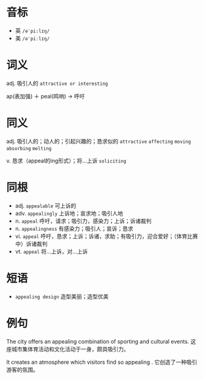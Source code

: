 # 音标

- 英 `/əˈpi:lɪŋ/`
- 美 `/əˈpiːlɪŋ/`

# 词义

adj. 吸引人的
`attractive or interesting`



ap(表加强) ＋ peal(鸣响) → 呼吁

# 同义

adj. 吸引人的；动人的；引起兴趣的；恳求似的
`attractive` `affecting` `moving` `absorbing` `melting`

v. 恳求（appeal的ing形式）；将…上诉
`soliciting`

# 同根

- adj. `appealable` 可上诉的
- adv. `appealingly` 上诉地；哀求地；吸引人地
- n. `appeal` 呼吁，请求；吸引力，感染力；上诉；诉诸裁判
- n. `appealingness` 有感染力；吸引人；哀诉；恳求
- vi. `appeal` 呼吁，恳求；上诉；诉诸，求助；有吸引力，迎合爱好；（体育比赛中）诉诸裁判
- vt. `appeal` 将…上诉，对…上诉

# 短语

- `appealing design` 造型美丽；造型优美

# 例句

The city offers an appealing combination of sporting and cultural events.
这座城市集体育活动和文化活动于一身，颇具吸引力。

It creates an atmosphere which visitors find so appealing .
它创造了一种吸引游客的氛围。


